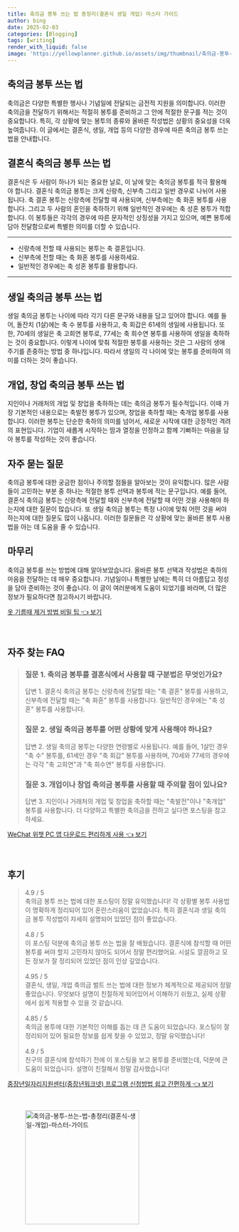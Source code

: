 ```yaml
---
title: 축의금 봉투 쓰는 법 총정리(결혼식 생일 개업) 마스터 가이드
author: bing
date: 2025-02-03
categories: [Blogging]
tags: [writing]
render_with_liquid: false
image: 'https://yellowplanner.github.io/assets/img/thumbnail/축의금-봉투-쓰는-법-총정리(결혼식-생일-개업)-마스터-가이드.webp'
---
```



<h2 id='축의금_봉투_쓰는_법'>축의금 봉투 쓰는 법</h2>

<p>축의금은 다양한 특별한 행사나 기념일에 전달되는 금전적 지원을 의미합니다. 이러한 축의금을 전달하기 위해서는 적절히 봉투를 준비하고 그 안에 적절한 문구를 적는 것이 중요합니다. 특히, 각 상황에 맞는 봉투의 종류와 올바른 작성법은 상황의 중요성을 더욱 높여줍니다. 이 글에서는 결혼식, 생일, 개업 등의 다양한 경우에 따른 축의금 봉투 쓰는 법을 안내합니다.</p>

<h2 id='결혼식_축의금_봉투'>결혼식 축의금 봉투 쓰는 법</h2>

<p>결혼식은 두 사람이 하나가 되는 중요한 날로, 이 날에 맞는 축의금 봉투를 적극 활용해야 합니다. 결혼식 축의금 봉투는 크게 신랑측, 신부측 그리고 일반 경우로 나뉘어 사용됩니다. 축 결혼 봉투는 신랑측에 전달할 때 사용되며, 신부측에는 축 화혼 봉투를 사용합니다. 그리고 두 사람의 혼인을 축하하기 위해 일반적인 경우에는 축 성혼 봉투가 적합합니다. 이 봉투들은 각각의 경우에 따른 문자적인 상징성을 가지고 있으며, 예쁜 봉투에 담아 전달함으로써 특별한 의미를 더할 수 있습니다.</p>

<hr />

<ul>
    <li>신랑측에 전할 때 사용되는 봉투는 축 결혼입니다.</li>
    <li>신부측에 전할 때는 축 화혼 봉투를 사용하세요.</li>
    <li>일반적인 경우에는 축 성혼 봉투를 활용합니다.</li>
</ul>

<hr />

<h2 id='생일_축의금_봉투'>생일 축의금 봉투 쓰는 법</h2>

<p>생일 축의금 봉투는 나이에 따라 각기 다른 문구와 내용을 담고 있어야 합니다. 예를 들어, 돌잔치 (1살)에는 축 수 봉투를 사용하고, 축 회갑은 61세의 생일에 사용됩니다. 또한, 70세의 생일은 축 고희연 봉투로, 77세는 축 희수연 봉투를 사용하여 생일을 축하하는 것이 중요합니다. 이렇게 나이에 맞춰 적절한 봉투를 사용하는 것은 그 사람의 생애 주기를 존중하는 방법 중 하나입니다. 따라서 생일의 각 나이에 맞는 봉투를 준비하여 의미를 더하는 것이 좋습니다.</p>

<h2 id='개업_창업_축의금_봉투'>개업, 창업 축의금 봉투 쓰는 법</h2>

<p>지인이나 거래처의 개업 및 창업을 축하하는 데는 축의금 봉투가 필수적입니다. 이때 가장 기본적인 내용으로는 축발전 봉투가 있으며, 창업을 축하할 때는 축개업 봉투를 사용합니다. 이러한 봉투는 단순한 축하의 의미를 넘어서, 새로운 시작에 대한 긍정적인 격려의 표현입니다. 기업이 새롭게 시작하는 땀과 열정을 인정하고 함께 기뻐하는 마음을 담아 봉투를 작성하는 것이 좋습니다.</p>

<h2 id='자주_묻는_질문'>자주 묻는 질문</h2>

<p>축의금 봉투에 대한 궁금한 점이나 주의할 점들을 알아보는 것이 유익합니다. 많은 사람들이 고민하는 부분 중 하나는 적절한 봉투 선택과 봉투에 적는 문구입니다. 예를 들어, 결혼식 축의금 봉투는 신랑측에 전달할 때와 신부측에 전달할 때 어떤 것을 사용해야 하는지에 대한 질문이 많습니다. 또 생일 축의금 봉투는 특정 나이에 맞춰 어떤 것을 써야 하는지에 대한 질문도 많이 나옵니다. 이러한 질문들은 각 상황에 맞는 올바른 봉투 사용법을 아는 데 도움을 줄 수 있습니다.</p>

<h2 id='마무리'>마무리</h2>

<p>축의금 봉투를 쓰는 방법에 대해 알아보았습니다. 올바른 봉투 선택과 작성법은 축하의 마음을 전달하는 데 매우 중요합니다. 기념일이나 특별한 날에는 특히 더 아름답고 정성을 담아 준비하는 것이 좋습니다. 이 글이 여러분에게 도움이 되었기를 바라며, 더 많은 정보가 필요하다면 참고하시기 바랍니다.</p>


<p><a class="click-button" title="옷 기름때 제거 방법 비밀 팁" href="https://yellowplanner.github.io/posts/%EC%98%B7-%EA%B8%B0%EB%A6%84%EB%95%8C-%EC%A0%9C%EA%B1%B0-%EB%B0%A9%EB%B2%95-%EB%B9%84%EB%B0%80-%ED%8C%81/" rel="dofollow">옷 기름때 제거 방법 비밀 팁 👈 보기</a></p><br>
<h2 id='자주_찾는_FAQ'>자주 찾는 FAQ</h2>
<div itemscope="" itemtype="https://schema.org/FAQPage"> 
<blockquote> 
<div itemscope="" itemprop="mainEntity" itemtype="https://schema.org/Question"> 
<h3 itemprop="name">질문 1. 축의금 봉투를 결혼식에서 사용할 때 구분법은 무엇인가요?</h3> 
<div itemscope="" itemprop="acceptedAnswer" itemtype="https://schema.org/Answer"> 
<span itemprop="text"> 
<p>답변 1. 결혼식 축의금 봉투는 신랑측에 전달할 때는 "축 결혼" 봉투를 사용하고, 신부측에 전달할 때는 "축 화혼" 봉투를 사용합니다. 일반적인 경우에는 "축 성혼" 봉투를 사용합니다.</p> 
</span> 
</div> 
</div> 

<div itemscope="" itemprop="mainEntity" itemtype="https://schema.org/Question"> 
<h3 itemprop="name">질문 2. 생일 축의금 봉투를 어떤 상황에 맞게 사용해야 하나요?</h3> 
<div itemscope="" itemprop="acceptedAnswer" itemtype="https://schema.org/Answer"> 
<span itemprop="text"> 
<p>답변 2. 생일 축의금 봉투는 다양한 연령별로 사용됩니다. 예를 들어, 1살인 경우 "축 수" 봉투를, 61세인 경우 "축 회갑" 봉투를 사용하며, 70세와 77세의 경우에는 각각 "축 고희연"과 "축 희수연" 봉투를 사용합니다.</p> 
</span> 
</div> 
</div> 

<div itemscope="" itemprop="mainEntity" itemtype="https://schema.org/Question"> 
<h3 itemprop="name">질문 3. 개업이나 창업 축의금 봉투를 사용할 때 주의할 점이 있나요?</h3> 
<div itemscope="" itemprop="acceptedAnswer" itemtype="https://schema.org/Answer"> 
<span itemprop="text"> 
<p>답변 3. 지인이나 거래처의 개업 및 창업을 축하할 때는 "축발전"이나 "축개업" 봉투를 사용합니다. 더 다양하고 특별한 축의금을 전하고 싶다면 포스팅을 참고하세요.</p> 
</span> 
</div> 
</div> 
</blockquote> 
</div>
<p><a class="click-button" title="WeChat 위챗 PC 앱 다운로드 편리하게 사용" href="https://yellowplanner.github.io/posts/WeChat-%EC%9C%84%EC%B1%97-PC-%EC%95%B1-%EB%8B%A4%EC%9A%B4%EB%A1%9C%EB%93%9C-%ED%8E%B8%EB%A6%AC%ED%95%98%EA%B2%8C-%EC%82%AC%EC%9A%A9/" rel="dofollow">WeChat 위챗 PC 앱 다운로드 편리하게 사용 👈 보기</a></p><br>
<h2 id='후기'>후기</h2>
<div itemscope itemtype="https://schema.org/Product">
  <blockquote>
  <div itemprop="review" itemscope itemtype="https://schema.org/Review">
      <div itemprop="reviewRating" itemscope itemtype="https://schema.org/Rating"> <span itemprop="ratingValue">4.9</span> / <span itemprop="bestRating">5</span> </div>
      <span itemprop="reviewBody">축의금 봉투 쓰는 법에 대한 포스팅이 정말 유익했습니다! 각 상황별 봉투 사용법이 명확하게 정리되어 있어 혼란스러움이 없었습니다. 특히 결혼식과 생일 축의금 봉투 작성법이 자세히 설명되어 있었던 점이 좋았습니다.</span>
  </div>
  <br>
  <div itemprop="review" itemscope itemtype="https://schema.org/Review">
      <div itemprop="reviewRating" itemscope itemtype="https://schema.org/Rating"> <span itemprop="ratingValue">4.8</span> / <span itemprop="bestRating">5</span> </div>
      <span itemprop="reviewBody">이 포스팅 덕분에 축의금 봉투 쓰는 법을 잘 배웠습니다. 결혼식에 참석할 때 어떤 봉투를 써야 할지 고민하지 않아도 되어서 정말 편리했어요. 시설도 깔끔하고 모든 정보가 잘 정리되어 있었던 점이 인상 깊었습니다.</span>
  </div>
  <br>
  <div itemprop="review" itemscope itemtype="https://schema.org/Review">
      <div itemprop="reviewRating" itemscope itemtype="https://schema.org/Rating"> <span itemprop="ratingValue">4.95</span> / <span itemprop="bestRating">5</span> </div>
      <span itemprop="reviewBody">결혼식, 생일, 개업 축의금 벌트 쓰는 법에 대한 정보가 체계적으로 제공되어 정말 좋았습니다. 무엇보다 설명이 친절하게 되어있어서 이해하기 쉬웠고, 실제 상황에서 쉽게 적용할 수 있을 것 같습니다.</span>
  </div>
  <br>
  <div itemprop="review" itemscope itemtype="https://schema.org/Review">
      <div itemprop="reviewRating" itemscope itemtype="https://schema.org/Rating"> <span itemprop="ratingValue">4.85</span> / <span itemprop="bestRating">5</span> </div>
      <span itemprop="reviewBody">축의금 봉투에 대한 기본적인 이해를 돕는 데 큰 도움이 되었습니다. 포스팅이 잘 정리되어 있어 필요한 정보를 쉽게 찾을 수 있었고, 정말 유익했습니다!</span>
  </div>
  <br>
  <div itemprop="review" itemscope itemtype="https://schema.org/Review">
      <div itemprop="reviewRating" itemscope itemtype="https://schema.org/Rating"> <span itemprop="ratingValue">4.9</span> / <span itemprop="bestRating">5</span> </div>
      <span itemprop="reviewBody">친구의 결혼식에 참석하기 전에 이 포스팅을 보고 봉투를 준비했는데, 덕분에 큰 도움이 되었습니다. 설명이 친절해서 정말 감사했습니다!</span>
  </div>
  </blockquote>
</div>
<p><a class="click-button" title="중장년일자리지원센터(중장년워크넷) 프로그램 신청방법 쉽고 간편하게" href="https://yellowplanner.github.io/posts/%EC%A4%91%EC%9E%A5%EB%85%84%EC%9D%BC%EC%9E%90%EB%A6%AC%EC%A7%80%EC%9B%90%EC%84%BC%ED%84%B0(%EC%A4%91%EC%9E%A5%EB%85%84%EC%9B%8C%ED%81%AC%EB%84%B7)-%ED%94%84%EB%A1%9C%EA%B7%B8%EB%9E%A8-%EC%8B%A0%EC%B2%AD%EB%B0%A9%EB%B2%95-%EC%89%BD%EA%B3%A0-%EA%B0%84%ED%8E%B8%ED%95%98%EA%B2%8C/" rel="dofollow">중장년일자리지원센터(중장년워크넷) 프로그램 신청방법 쉽고 간편하게 👈 보기</a></p><br>
<figure class="image"><img src="https://yellowplanner.github.io/assets/img/thumbnail/축의금-봉투-쓰는-법-총정리(결혼식-생일-개업)-마스터-가이드.webp" alt="축의금-봉투-쓰는-법-총정리(결혼식-생일-개업)-마스터-가이드" width="256" height="256"></figure>